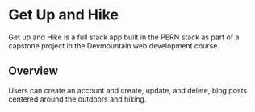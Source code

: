 # Get Up and Hike

Get up and Hike is a full stack app built in the PERN stack as part of a capstone project in the Devmountain web development course. 

## Overview

Users can create an account and create, update, and delete, blog posts centered around the outdoors and hiking. 
